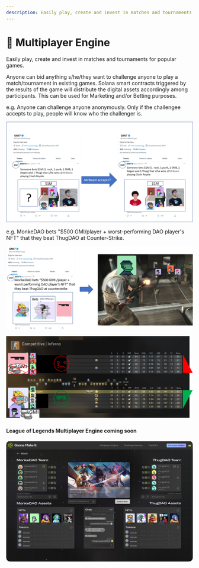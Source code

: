 ```yaml
---
description: Easily play, create and invest in matches and tournaments for popular games.
---
```


# 🎏 Multiplayer Engine

Easily play, create and invest in matches and tournaments for popular games.

Anyone can bid anything s/he/they want to challenge anyone to play a match/tournament in existing games. Solana smart contracts triggered by the results of the game will distribute the digital assets accordingly among participants. This can be used for Marketing and/or Betting purposes.

e.g. Anyone can challenge anyone anonymously. Only if the challengee accepts to play, people will know who the challenger is.

![Anyone can try to reach other's audiences by submitting original challenges.](<../.gitbook/assets/whovsmrbeastgood (1).png>)

e.g. MonkeDAO bets "$500 GMI/player + worst-performing DAO player's NFT" that they beat ThugDAO at Counter-Strike.

![Anyone can challenge anyone in any game.](../.gitbook/assets/m-vs-thug-cs.png)

![The initial pool of digital assets gets distributed among players according to the results.](../.gitbook/assets/m-vs-thug-cs-result.png)

#### League of Legends Multiplayer Engine coming soon

![Multiplayer Engine design](<../.gitbook/assets/multiplayerBanner (1).png>)
